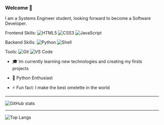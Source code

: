 ### Welcome 👋

 I am a Systems Engineer student, looking forward to become a Software Developer.

Frontend Skills:  ![HTML5](https://img.shields.io/badge/-HTML5-E34F26?style=plastic&logo=html5&logoColor=white) ![CSS3](https://img.shields.io/badge/-CSS3-1572B6?style=plastic&logo=css3) ![JavaScript](https://img.shields.io/badge/-JavaScript-black?style=plastic&logo=javascript)

Backend Skills:  ![Python]() ![Shell](https://img.shields.io/badge/-Shell-blasck?style=plastic&logo=Shell)

Tools: ![Git](https://img.shields.io/badge/-Git-black?style=plastic&logo=git) ![VS Code](https://img.shields.io/badge/-VS%20Code-007ACC?style=plastic&logo=visual-studio-code)

- 🎓 Im currently learning new technologies and creating my firsts projects

- 🐍 Python Enthusiast

- ⚡ Fun fact: I make the best omelette in the world

------------
![GitHub stats](https://github-readme-stats.vercel.app/api?username=EzequielUs&show_icons=true)

------------

![Top Langs](https://github-readme-stats.vercel.app/api/top-langs/?username=EzequielUs)

